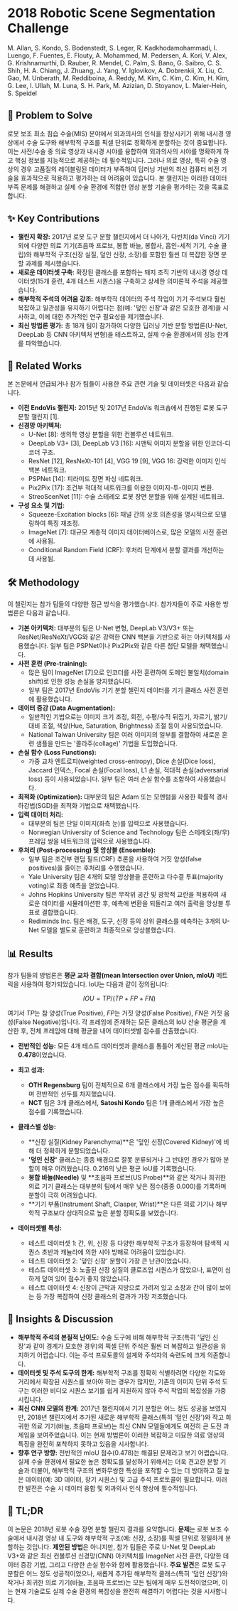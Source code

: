 # 2018 Robotic Scene Segmentation Challenge

M. Allan, S. Kondo, S. Bodenstedt, S. Leger, R. Kadkhodamohammadi, I. Luengo, F. Fuentes, E. Flouty, A. Mohammed, M. Pedersen, A. Kori, V. Alex, G. Krishnamurthi, D. Rauber, R. Mendel, C. Palm, S. Bano, G. Saibro, C. S. Shih, H. A. Chiang, J. Zhuang, J. Yang, V. Iglovikov, A. Dobrenkii, X. Liu, C. Gao, M. Unberath, M. Reddiboina, A. Reddy, M. Kim, C. Kim, C. Kim, H. Kim, G. Lee, I. Ullah, M. Luna, S. H. Park, M. Azizian, D. Stoyanov, L. Maier-Hein, S. Speidel

## 🧩 Problem to Solve

로봇 보조 최소 침습 수술(MIS) 분야에서 외과의사의 인식을 향상시키기 위해 내시경 영상에서 수술 도구와 해부학적 구조를 픽셀 단위로 정확하게 분할하는 것이 중요합니다. 이는 사전/수술 중 의료 영상과 내시경 시야를 융합하여 외과의사의 시야를 명확하게 하고 핵심 정보를 지능적으로 제공하는 데 필수적입니다. 그러나 의료 영상, 특히 수술 영상의 경우 고품질의 레이블링된 데이터가 부족하여 딥러닝 기반의 최신 컴퓨터 비전 기술을 효과적으로 적용하고 평가하는 데 어려움이 있습니다. 본 챌린지는 이러한 데이터 부족 문제를 해결하고 실제 수술 환경에 적합한 영상 분할 기술을 평가하는 것을 목표로 합니다.

## ✨ Key Contributions

* **챌린지 확장:** 2017년 로봇 도구 분할 챌린지에서 더 나아가, 다빈치(da Vinci) 기기 외에 다양한 의료 기기(초음파 프로브, 봉합 바늘, 봉합사, 흡인-세척 기기, 수술 클립)와 해부학적 구조(신장 실질, 덮인 신장, 소장)를 포함한 훨씬 더 복잡한 장면 분할 과제를 제시했습니다.
* **새로운 데이터셋 구축:** 확장된 클래스를 포함하는 돼지 조직 기반의 내시경 영상 데이터셋(15개 훈련, 4개 테스트 시퀀스)을 구축하고 상세한 의미론적 주석을 제공했습니다.
* **해부학적 주석의 어려움 강조:** 해부학적 데이터의 주석 작업이 기기 주석보다 훨씬 복잡하고 일관성을 유지하기 어렵다는 점(예: '덮인 신장'과 같은 모호한 경계)을 시사하고, 이에 대한 추가적인 연구 필요성을 제기했습니다.
* **최신 방법론 평가:** 총 18개 팀이 참가하여 다양한 딥러닝 기반 분할 방법론(U-Net, DeepLab 등 CNN 아키텍처 변형)을 테스트하고, 실제 수술 환경에서의 성능 한계를 파악했습니다.

## 📎 Related Works

본 논문에서 언급되거나 참가 팀들이 사용한 주요 관련 기술 및 데이터셋은 다음과 같습니다.

* **이전 EndoVis 챌린지:** 2015년 및 2017년 EndoVis 워크숍에서 진행된 로봇 도구 분할 챌린지 [1].
* **신경망 아키텍처:**
  * U-Net [8]: 생의학 영상 분할을 위한 컨볼루션 네트워크.
  * DeepLab V3+ [3], DeepLab V3 [16]: 시맨틱 이미지 분할을 위한 인코더-디코더 구조.
  * ResNet [12], ResNeXt-101 [4], VGG 19 [9], VGG 16: 강력한 이미지 인식 백본 네트워크.
  * PSPNet [14]: 피라미드 장면 파싱 네트워크.
  * Pix2Pix [17]: 조건부 적대적 네트워크를 이용한 이미지-투-이미지 변환.
  * StreoScenNet [11]: 수술 스테레오 로봇 장면 분할을 위해 설계된 네트워크.
* **구성 요소 및 기법:**
  * Squeeze-Excitation blocks [6]: 채널 간의 상호 의존성을 명시적으로 모델링하여 특징 재조정.
  * ImageNet [7]: 대규모 계층적 이미지 데이터베이스로, 많은 모델의 사전 훈련에 사용됨.
  * Conditional Random Field (CRF): 후처리 단계에서 분할 결과를 개선하는 데 사용됨.

## 🛠️ Methodology

이 챌린지는 참가 팀들의 다양한 접근 방식을 평가했습니다. 참가자들이 주로 사용한 방법론은 다음과 같습니다.

* **기본 아키텍처:** 대부분의 팀은 U-Net 변형, DeepLab V3/V3+ 또는 ResNet/ResNeXt/VGG와 같은 강력한 CNN 백본을 기반으로 하는 아키텍처를 사용했습니다. 일부 팀은 PSPNet이나 Pix2Pix와 같은 다른 첨단 모델을 채택했습니다.
* **사전 훈련 (Pre-training):**
  * 많은 팀이 ImageNet [7]으로 인코더를 사전 훈련하여 도메인 불일치(domain shift)로 인한 성능 손실을 방지했습니다.
  * 일부 팀은 2017년 EndoVis 기기 분할 챌린지 데이터를 기기 클래스 사전 훈련에 활용했습니다.
* **데이터 증강 (Data Augmentation):**
  * 일반적인 기법으로는 이미지 크기 조정, 회전, 수평/수직 뒤집기, 자르기, 밝기/대비 조절, 색상(Hue, Saturation, Brightness) 조절 등이 사용되었습니다.
  * National Taiwan University 팀은 여러 이미지의 일부를 결합하여 새로운 훈련 샘플을 만드는 '콜라주(collage)' 기법을 도입했습니다.
* **손실 함수 (Loss Functions):**
  * 가중 교차 엔트로피(weighted cross-entropy), Dice 손실(Dice loss), Jaccard 인덱스, Focal 손실(Focal loss), L1 손실, 적대적 손실(adversarial loss) 등이 사용되었습니다. 일부 팀은 여러 손실 함수를 조합하여 사용했습니다.
* **최적화 (Optimization):** 대부분의 팀은 Adam 또는 모멘텀을 사용한 확률적 경사 하강법(SGD)을 최적화 기법으로 채택했습니다.
* **입력 데이터 처리:**
  * 대부분의 팀은 단일 이미지(좌측 눈)를 입력으로 사용했습니다.
  * Norwegian University of Science and Technology 팀은 스테레오(좌/우) 프레임 쌍을 네트워크의 입력으로 사용했습니다.
* **후처리 (Post-processing) 및 앙상블 (Ensemble):**
  * 일부 팀은 조건부 랜덤 필드(CRF) 추론을 사용하여 거짓 양성(false positives)을 줄이는 후처리를 수행했습니다.
  * Yale University 팀은 4개의 모델 앙상블을 훈련하고 다수결 투표(majority voting)로 최종 예측을 얻었습니다.
  * Johns Hopkins University 팀은 무작위 공간 및 광학적 교란을 적용하여 새로운 데이터를 시뮬레이션한 후, 예측에 변환을 되돌리고 여러 출력을 앙상블 투표로 결합했습니다.
  * Rediminds Inc. 팀은 배경, 도구, 신장 등의 상위 클래스를 예측하는 3개의 U-Net 모델을 별도로 훈련하고 최종적으로 앙상블했습니다.

## 📊 Results

참가 팀들의 방법론은 **평균 교차 결합(mean Intersection over Union, mIoU)** 메트릭을 사용하여 평가되었습니다. IoU는 다음과 같이 정의됩니다:

$$ IOU = TP / (TP+FP+FN) $$

여기서 $TP$는 참 양성(True Positive), $FP$는 거짓 양성(False Positive), $FN$은 거짓 음성(False Negative)입니다. 각 프레임에 존재하는 모든 클래스의 IoU 산술 평균을 계산한 후, 전체 프레임에 대해 평균을 내어 데이터셋별 점수를 산출했습니다.

* **전반적인 성능:** 모든 4개 테스트 데이터셋과 클래스를 통틀어 계산된 평균 mIoU는 **0.478**이었습니다.
* **최고 성과:**
  * **OTH Regensburg** 팀이 전체적으로 6개 클래스에서 가장 높은 점수를 획득하며 전반적인 선두를 차지했습니다.
  * **NCT** 팀은 3개 클래스에서, **Satoshi Kondo** 팀은 1개 클래스에서 가장 높은 점수를 기록했습니다.
* **클래스별 성능:**
  * **신장 실질(Kidney Parenchyma)**은 '덮인 신장(Covered Kidney)'에 비해 더 정확하게 분할되었습니다.
  * **'덮인 신장'** 클래스는 종종 배경으로 잘못 분류되거나 그 반대인 경우가 많아 분할이 매우 어려웠습니다.
    0.216의 낮은 평균 IoU를 기록했습니다.
  * **봉합 바늘(Needle)** 및 **초음파 프로브(US Probe)**와 같은 작거나 희귀한 의료 기기 클래스는 대부분의 팀에서 매우 낮은 점수(종종 0.000)를 기록하며 분할이 극히 어려웠습니다.
  * **기기 부품(Instrument Shaft, Clasper, Wrist)**은 다른 의료 기기나 해부학적 구조보다 상대적으로 높은 분할 정확도를 보였습니다.

* **데이터셋별 특성:**
  * 테스트 데이터셋 1: 간, 위, 신장 등 다양한 해부학적 구조가 등장하며 탐색적 시퀀스 초반과 캐뉼라에 의한 시야 방해로 어려움이 있었습니다.
  * 테스트 데이터셋 2: '덮인 신장' 분할이 가장 큰 난관이었습니다.
  * 테스트 데이터셋 3: 노출된 신장 실질의 클로즈업 시퀀스가 많았으나, 표면이 심하게 덮여 있어 점수가 좋지 않았습니다.
  * 테스트 데이터셋 4: 신장이 근막과 지방으로 가려져 있고 소장과 간이 많이 보이는 등 가장 복잡하여 신장 클래스의 결과가 가장 저조했습니다.

## 🧠 Insights & Discussion

* **해부학적 주석의 본질적 난이도:** 수술 도구에 비해 해부학적 구조(특히 '덮인 신장'과 같이 경계가 모호한 경우)의 픽셀 단위 주석은 훨씬 더 복잡하고 일관성을 유지하기 어렵습니다. 이는 주석 프로토콜의 설계와 주석자의 숙련도에 크게 의존합니다.
* **데이터셋 및 주석 도구의 한계:** 해부학적 구조를 정확히 식별하려면 다양한 각도와 거리에서 확장된 시퀀스를 보아야 하는 경우가 많지만, 기존의 이미지 단위 주석 도구는 이러한 비디오 시퀀스 보기를 쉽게 지원하지 않아 주석 작업의 복잡성을 가중시킵니다.
* **최신 CNN 모델의 한계:** 2017년 챌린지에서 기기 분할은 어느 정도 성공을 보였지만, 2018년 챌린지에서 추가된 새로운 해부학적 클래스(특히 '덮인 신장')와 작고 희귀한 의료 기기(바늘, 초음파 프로브)는 최신 CNN 모델들에게도 여전히 큰 도전 과제임을 보여주었습니다. 이는 현재 방법론이 이러한 복잡하고 미묘한 의료 영상의 특징을 완전히 포착하지 못하고 있음을 시사합니다.
* **향후 연구 방향:** 전반적인 mIoU 점수(0.478)는 해결된 문제라고 보기 어렵습니다. 실제 수술 환경에서 필요한 높은 정확도를 달성하기 위해서는 더욱 견고한 분할 기술과 더불어, 해부학적 구조의 변화무쌍한 특성을 포착할 수 있는 더 방대하고 질 높은 데이터(예: 3D 데이터, 장기 시퀀스) 및 고급 주석 프로토콜이 필요합니다. 이러한 발전은 수술 시 데이터 융합 및 외과의사 인식 향상에 필수적입니다.

## 📌 TL;DR

이 논문은 2018년 로봇 수술 장면 분할 챌린지 결과를 요약합니다. **문제**는 로봇 보조 수술에서 내시경 영상 내 도구와 해부학적 구조(예: 신장, 소장)를 픽셀 단위로 정밀하게 분할하는 것입니다. **제안된 방법**은 아니지만, 참가 팀들은 주로 U-Net 및 DeepLab V3+와 같은 최신 컨볼루션 신경망(CNN) 아키텍처를 ImageNet 사전 훈련, 다양한 데이터 증강 기법, 그리고 다양한 손실 함수와 함께 활용했습니다. **주요 발견**은 로봇 도구 분할은 어느 정도 성공적이었으나, 새롭게 추가된 해부학적 클래스(특히 '덮인 신장')와 작거나 희귀한 의료 기기(바늘, 초음파 프로브)는 모든 팀에게 매우 도전적이었으며, 이는 현재 기술로도 실제 수술 환경의 복잡성을 완전히 해결하기 어렵다는 것을 시사합니다.
